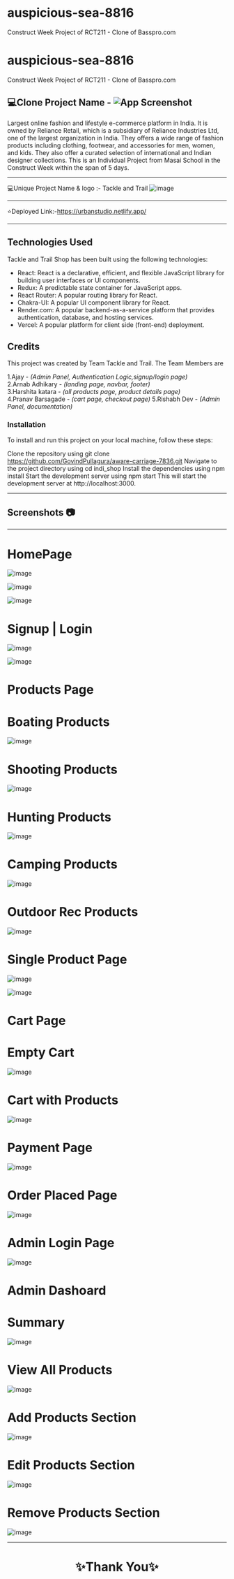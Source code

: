 # auspicious-sea-8816
Construct Week Project of RCT211 - Clone of Basspro.com
# auspicious-sea-8816
Construct Week Project of RCT211 - Clone of Basspro.com

💻Clone Project Name - ![App Screenshot](https://assetshare.basspro.com/content/dam/bps-general-assets/web/site-elements/images/Redesign/Header/bass-pro-logo-2x.png)
---

Largest online fashion and lifestyle e-commerce platform in India. It is owned by Reliance Retail, which is a subsidiary of Reliance Industries Ltd, one of the largest organization in India. They offers a wide range of fashion products including clothing, footwear, and accessories for men, women, and kids. They also offer a curated selection of international and Indian designer collections. This is an Individual Project from Masai School in the Construct Week within the span of 5 days.

---

💻Unique Project Name & logo :- Tackle and Trail
![image](https://user-images.githubusercontent.com/61020616/229343129-241c638c-20f1-4f67-97ec-c564945253d1.png)



---
⭐Deployed Link:-https://urbanstudio.netlify.app/

---
 ## Technologies Used
Tackle and Trail Shop has been built using the following technologies:

- React: React is a declarative, efficient, and flexible JavaScript library for
building user interfaces or UI components.  
- Redux: A predictable state container for JavaScript apps.
- React Router: A popular routing library for React.
- Chakra-UI: A popular UI component library for React.
- Render.com: A popular backend-as-a-service platform that provides authentication, database, and hosting services.
- Vercel: A popular platform for client side (front-end) deployment.

## Credits
This project was created by Team Tackle and Trail. The Team Members are 
<br>

1.Ajay - _(Admin Panel, Authentication Logic,signup/login page)_
<br> 
2.Arnab Adhikary -  _(landing page, navbar, footer)_
<br> 
3.Harshita katara - _(all products page, product details page)_
<br> 
4.Pranav Barsagade -  _(cart page, checkout page)_
5.Rishabh Dev -  _(Admin Panel, documentation)_

### Installation
To install and run this project on your local machine, follow these steps:

Clone the repository using git clone https://github.com/GovindPullagura/aware-carriage-7836.git
Navigate to the project directory using cd indi_shop
Install the dependencies using npm install
Start the development server using npm start
This will start the development server at http://localhost:3000.

---
## Screenshots 📷
---

# HomePage
![image](https://user-images.githubusercontent.com/61020616/229343167-9a3044fa-3198-4834-8337-65d87b69b948.png)

![image](https://user-images.githubusercontent.com/61020616/229343207-be5468a7-37bc-4b46-ba84-af1bb3761937.png)

![image](https://user-images.githubusercontent.com/61020616/229343308-1e47dc7d-13cd-4dd3-beef-778fe21e5f64.png)


# Signup | Login
![image](https://user-images.githubusercontent.com/61020616/229343346-15fc4bba-ba58-4d90-9eed-2810759c18f9.png)

![image](https://user-images.githubusercontent.com/61020616/229343366-e453d394-0238-468b-a920-2d7435f2c517.png)

# Products Page

# Boating Products
![image](https://user-images.githubusercontent.com/61020616/229343434-245d14db-b18a-40fe-9e15-782f2b2653a3.png)

# Shooting Products
![image](https://user-images.githubusercontent.com/61020616/229343474-7c8f1b07-df0d-41b3-82bc-ea14fc0fa480.png)

# Hunting Products
![image](https://user-images.githubusercontent.com/61020616/229343712-0757681e-2d77-4712-83a8-b2c4b54006cf.png)

# Camping Products
![image](https://user-images.githubusercontent.com/61020616/229343747-6dd4aee4-bd0a-4aef-aed6-97c2100d2701.png)

# Outdoor Rec Products
![image](https://user-images.githubusercontent.com/61020616/229343816-b59d0f87-b70c-4679-b900-068254c79ed1.png)

# Single Product Page


![image](https://user-images.githubusercontent.com/61020616/229343847-16baeef0-2249-4380-b307-d812311dc83d.png)


![image](https://user-images.githubusercontent.com/61020616/229343905-e92a4cd7-4842-413d-a4bd-860a2c5c7399.png)

# Cart Page

# Empty Cart
![image](https://user-images.githubusercontent.com/61020616/229343990-0a11b38c-e29a-462f-84d7-ecc7a76bccc7.png)

# Cart with Products
![image](https://user-images.githubusercontent.com/61020616/229344039-122b44b9-b335-478e-8b2a-80ea429d5610.png)

# Payment Page

![image](https://user-images.githubusercontent.com/61020616/229344332-7ff49600-5291-45e8-a47d-5fd01dd5c189.png)

# Order Placed Page
![image](https://user-images.githubusercontent.com/98752820/221408403-c3bd5582-33ba-42d0-acdd-a9f8b38f663e.png)

# Admin Login Page
![image](https://user-images.githubusercontent.com/61020616/229344353-565c3918-87ec-4b8b-8305-5e0e8b7d0d4e.png)

# Admin Dashoard 
 # Summary
 ![image](https://user-images.githubusercontent.com/61020616/229344467-52ecc16a-d0f6-48d5-afe3-84247c721be7.png)

 
 # View All Products
![image](https://user-images.githubusercontent.com/61020616/229344502-0dd75c71-bb33-4491-9f66-5ad21b03b0c9.png)

# Add Products Section
![image](https://user-images.githubusercontent.com/61020616/229344511-5c02c346-59f2-4fd1-9c02-fc34308c90f5.png)

# Edit Products Section
![image](https://user-images.githubusercontent.com/61020616/229344526-9484a5d0-4014-4c68-831e-d4a3e71f80cd.png)

# Remove Products Section
![image](https://user-images.githubusercontent.com/61020616/229344617-6c120a88-82a0-4799-8870-5ccf2d58352d.png)

----
<h1 align="center">✨Thank You✨</h1>

